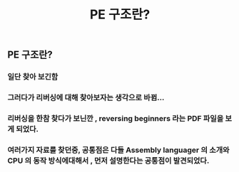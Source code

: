 ﻿---
layout: post
title: PE 구조란?
---


## PE 구조란?


### 일단 찾아 보긴함


### 그러다가 리버싱에 대해 찾아보자는 생각으로 바뀜...

### 리버싱을 한참 찾다가 보닌깐 , reversing beginners 라는 PDF 파일을 보게 되었다.

### 여러가지 자료를 찾던중, 공통점은 다들 Assembly languager 의 소개와 CPU 의 동작 방식에대해서 , 먼저 설명한다는 공통점이 발견되었다.